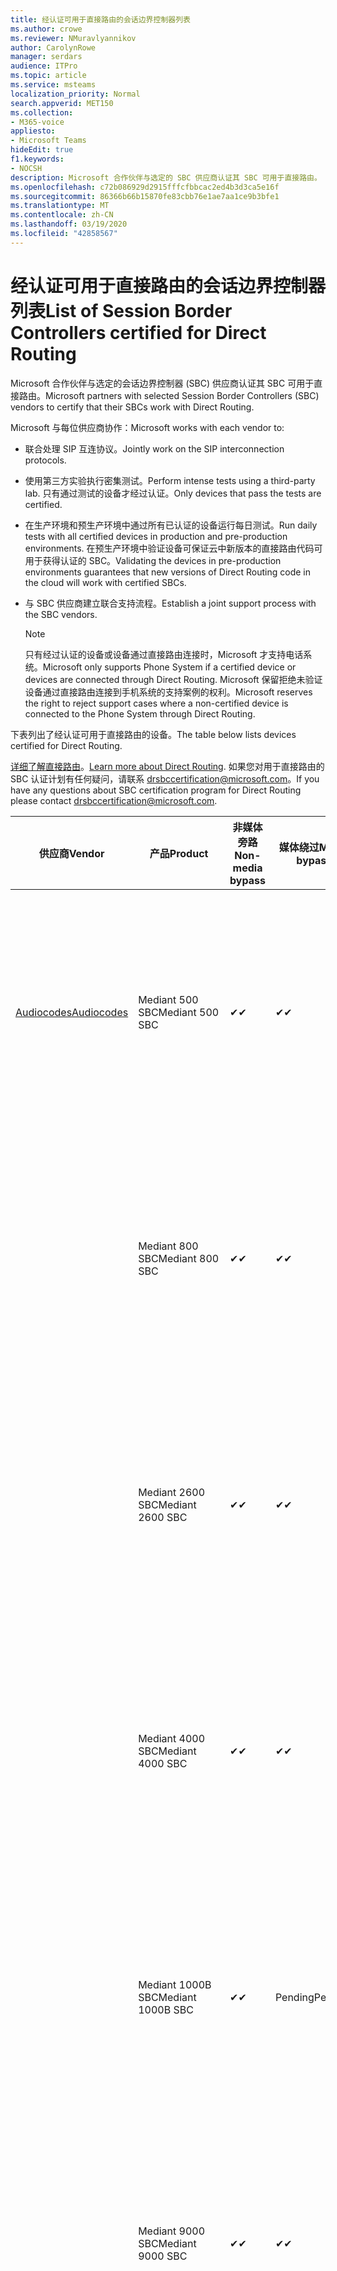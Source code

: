 ```yaml
---
title: 经认证可用于直接路由的会话边界控制器列表
ms.author: crowe
ms.reviewer: NMuravlyannikov
author: CarolynRowe
manager: serdars
audience: ITPro
ms.topic: article
ms.service: msteams
localization_priority: Normal
search.appverid: MET150
ms.collection:
- M365-voice
appliesto:
- Microsoft Teams
hideEdit: true
f1.keywords:
- NOCSH
description: Microsoft 合作伙伴与选定的 SBC 供应商认证其 SBC 可用于直接路由。
ms.openlocfilehash: c72b086929d2915fffcfbbcac2ed4b3d3ca5e16f
ms.sourcegitcommit: 86366b66b15870fe83cbb76e1ae7aa1ce9b3bfe1
ms.translationtype: MT
ms.contentlocale: zh-CN
ms.lasthandoff: 03/19/2020
ms.locfileid: "42858567"
---
```

# <a name="list-of-session-border-controllers-certified-for-direct-routing"></a><span data-ttu-id="6ac79-103">经认证可用于直接路由的会话边界控制器列表</span><span class="sxs-lookup"><span data-stu-id="6ac79-103">List of Session Border Controllers certified for Direct Routing</span></span>

<span data-ttu-id="6ac79-104">Microsoft 合作伙伴与选定的会话边界控制器 (SBC) 供应商认证其 SBC 可用于直接路由。</span><span class="sxs-lookup"><span data-stu-id="6ac79-104">Microsoft partners with selected Session Border Controllers (SBC) vendors to certify that their SBCs work with Direct Routing.</span></span> 

<span data-ttu-id="6ac79-105">Microsoft 与每位供应商协作：</span><span class="sxs-lookup"><span data-stu-id="6ac79-105">Microsoft works with each vendor to:</span></span> 

- <span data-ttu-id="6ac79-106">联合处理 SIP 互连协议。</span><span class="sxs-lookup"><span data-stu-id="6ac79-106">Jointly work on the SIP interconnection protocols.</span></span>
- <span data-ttu-id="6ac79-107">使用第三方实验执行密集测试。</span><span class="sxs-lookup"><span data-stu-id="6ac79-107">Perform intense tests using a third-party lab.</span></span> <span data-ttu-id="6ac79-108">只有通过测试的设备才经过认证。</span><span class="sxs-lookup"><span data-stu-id="6ac79-108">Only devices that pass the tests are certified.</span></span> 
- <span data-ttu-id="6ac79-109">在生产环境和预生产环境中通过所有已认证的设备运行每日测试。</span><span class="sxs-lookup"><span data-stu-id="6ac79-109">Run daily tests with all certified devices in production and pre-production environments.</span></span> <span data-ttu-id="6ac79-110">在预生产环境中验证设备可保证云中新版本的直接路由代码可用于获得认证的 SBC。</span><span class="sxs-lookup"><span data-stu-id="6ac79-110">Validating the devices in pre-production environments guarantees that new versions of Direct Routing code in the cloud will work with certified SBCs.</span></span> 
- <span data-ttu-id="6ac79-111">与 SBC 供应商建立联合支持流程。</span><span class="sxs-lookup"><span data-stu-id="6ac79-111">Establish a joint support process with the SBC vendors.</span></span>


  > [!NOTE]
  > <span data-ttu-id="6ac79-112">只有经过认证的设备或设备通过直接路由连接时，Microsoft 才支持电话系统。</span><span class="sxs-lookup"><span data-stu-id="6ac79-112">Microsoft only supports Phone System if a certified device or devices are connected through Direct Routing.</span></span> <span data-ttu-id="6ac79-113">Microsoft 保留拒绝未验证设备通过直接路由连接到手机系统的支持案例的权利。</span><span class="sxs-lookup"><span data-stu-id="6ac79-113">Microsoft reserves the right to reject support cases where a non-certified device is connected to the Phone System through Direct Routing.</span></span> 

<span data-ttu-id="6ac79-114">下表列出了经认证可用于直接路由的设备。</span><span class="sxs-lookup"><span data-stu-id="6ac79-114">The table below lists devices certified for Direct Routing.</span></span> 

<span data-ttu-id="6ac79-115">[详细了解直接路由](https://aka.ms/dr)。</span><span class="sxs-lookup"><span data-stu-id="6ac79-115">[Learn more about Direct Routing](https://aka.ms/dr).</span></span> <span data-ttu-id="6ac79-116">如果您对用于直接路由的 SBC 认证计划有任何疑问，请联系 drsbccertification@microsoft.com。</span><span class="sxs-lookup"><span data-stu-id="6ac79-116">If you have any questions about SBC certification program for Direct Routing please contact drsbccertification@microsoft.com.</span></span>


|                                                       <span data-ttu-id="6ac79-117">供应商</span><span class="sxs-lookup"><span data-stu-id="6ac79-117">Vendor</span></span>                                                        |       <span data-ttu-id="6ac79-118">产品</span><span class="sxs-lookup"><span data-stu-id="6ac79-118">Product</span></span>       | <span data-ttu-id="6ac79-119">非媒体旁路</span><span class="sxs-lookup"><span data-stu-id="6ac79-119">Non-media bypass</span></span> | <span data-ttu-id="6ac79-120">媒体绕过</span><span class="sxs-lookup"><span data-stu-id="6ac79-120">Media bypass</span></span> | <span data-ttu-id="6ac79-121">软件版本</span><span class="sxs-lookup"><span data-stu-id="6ac79-121">Software version</span></span> | <span data-ttu-id="6ac79-122">已通过 E911 提供商验证</span><span class="sxs-lookup"><span data-stu-id="6ac79-122">Validated with E911 providers</span></span> | <span data-ttu-id="6ac79-123">ELIN 支持</span><span class="sxs-lookup"><span data-stu-id="6ac79-123">ELIN capable</span></span>
|---------------------------------------------------------------------------------------------------------------------|---------------------|------------------|--------------|------------------|-----------------|------------------|
| [<span data-ttu-id="6ac79-124">Audiocodes</span><span class="sxs-lookup"><span data-stu-id="6ac79-124">Audiocodes</span></span>](https://www.audiocodes.com/solutions-products/products/products-for-microsoft-365/direct-routing-for-microsoft-teams) |   <span data-ttu-id="6ac79-125">Mediant 500 SBC</span><span class="sxs-lookup"><span data-stu-id="6ac79-125">Mediant 500 SBC</span></span>   |     <span data-ttu-id="6ac79-126">&#10004;</span><span class="sxs-lookup"><span data-stu-id="6ac79-126">&#10004;</span></span>     |   <span data-ttu-id="6ac79-127">&#10004;</span><span class="sxs-lookup"><span data-stu-id="6ac79-127">&#10004;</span></span>    |  <span data-ttu-id="6ac79-128">7.20</span><span class="sxs-lookup"><span data-stu-id="6ac79-128">7.20A.250</span></span>   | <ul> <li> [<span data-ttu-id="6ac79-129">带宽动态位置路由</span><span class="sxs-lookup"><span data-stu-id="6ac79-129">Bandwidth Dynamic Location Routing</span></span>](https://www.bandwidth.com/partners/microsoft-teams-direct-routing) </li> <li><span data-ttu-id="6ac79-130">Intrado ERS</span><span class="sxs-lookup"><span data-stu-id="6ac79-130">Intrado ERS</span></span> </li> <li><span data-ttu-id="6ac79-131">Intrado EGW</span><span class="sxs-lookup"><span data-stu-id="6ac79-131">Intrado EGW</span></span></li> <li> <span data-ttu-id="6ac79-132">红天空地平线移动</span><span class="sxs-lookup"><span data-stu-id="6ac79-132">Red Sky Horizon Mobility</span></span> </li>  </ul>
|                                                                                                                     |   <span data-ttu-id="6ac79-133">Mediant 800 SBC</span><span class="sxs-lookup"><span data-stu-id="6ac79-133">Mediant 800 SBC</span></span>   |     <span data-ttu-id="6ac79-134">&#10004;</span><span class="sxs-lookup"><span data-stu-id="6ac79-134">&#10004;</span></span>     |   <span data-ttu-id="6ac79-135">&#10004;</span><span class="sxs-lookup"><span data-stu-id="6ac79-135">&#10004;</span></span>     |  <span data-ttu-id="6ac79-136">7.20</span><span class="sxs-lookup"><span data-stu-id="6ac79-136">7.20A.250</span></span>   | <ul> <li> [<span data-ttu-id="6ac79-137">带宽动态位置路由</span><span class="sxs-lookup"><span data-stu-id="6ac79-137">Bandwidth Dynamic Location Routing</span></span>](https://www.bandwidth.com/partners/microsoft-teams-direct-routing) </li> <li><span data-ttu-id="6ac79-138">Intrado ERS</span><span class="sxs-lookup"><span data-stu-id="6ac79-138">Intrado ERS</span></span> </li> <li><span data-ttu-id="6ac79-139">Intrado EGW</span><span class="sxs-lookup"><span data-stu-id="6ac79-139">Intrado EGW</span></span></li> <li> <span data-ttu-id="6ac79-140">红天空地平线移动</span><span class="sxs-lookup"><span data-stu-id="6ac79-140">Red Sky Horizon Mobility</span></span> </li>  </ul>  |    |
|                                                                                                                     |  <span data-ttu-id="6ac79-141">Mediant 2600 SBC</span><span class="sxs-lookup"><span data-stu-id="6ac79-141">Mediant 2600 SBC</span></span>   |     <span data-ttu-id="6ac79-142">&#10004;</span><span class="sxs-lookup"><span data-stu-id="6ac79-142">&#10004;</span></span>     |   <span data-ttu-id="6ac79-143">&#10004;</span><span class="sxs-lookup"><span data-stu-id="6ac79-143">&#10004;</span></span>    |  <span data-ttu-id="6ac79-144">7.20</span><span class="sxs-lookup"><span data-stu-id="6ac79-144">7.20A.250</span></span>   |   <ul> <li> [<span data-ttu-id="6ac79-145">带宽动态位置路由</span><span class="sxs-lookup"><span data-stu-id="6ac79-145">Bandwidth Dynamic Location Routing</span></span>](https://www.bandwidth.com/partners/microsoft-teams-direct-routing) </li> <li><span data-ttu-id="6ac79-146">Intrado ERS</span><span class="sxs-lookup"><span data-stu-id="6ac79-146">Intrado ERS</span></span> </li> <li><span data-ttu-id="6ac79-147">Intrado EGW</span><span class="sxs-lookup"><span data-stu-id="6ac79-147">Intrado EGW</span></span></li> <li> <span data-ttu-id="6ac79-148">红天空地平线移动</span><span class="sxs-lookup"><span data-stu-id="6ac79-148">Red Sky Horizon Mobility</span></span> </li>  </ul>  |    |    
|                                                                                                                     |  <span data-ttu-id="6ac79-149">Mediant 4000 SBC</span><span class="sxs-lookup"><span data-stu-id="6ac79-149">Mediant 4000 SBC</span></span>   |     <span data-ttu-id="6ac79-150">&#10004;</span><span class="sxs-lookup"><span data-stu-id="6ac79-150">&#10004;</span></span>     |   <span data-ttu-id="6ac79-151">&#10004;</span><span class="sxs-lookup"><span data-stu-id="6ac79-151">&#10004;</span></span>     |  <span data-ttu-id="6ac79-152">7.20</span><span class="sxs-lookup"><span data-stu-id="6ac79-152">7.20A.250</span></span>   |  <ul> <li> [<span data-ttu-id="6ac79-153">带宽动态位置路由</span><span class="sxs-lookup"><span data-stu-id="6ac79-153">Bandwidth Dynamic Location Routing</span></span>](https://www.bandwidth.com/partners/microsoft-teams-direct-routing) </li> <li><span data-ttu-id="6ac79-154">Intrado ERS</span><span class="sxs-lookup"><span data-stu-id="6ac79-154">Intrado ERS</span></span> </li> <li><span data-ttu-id="6ac79-155">Intrado EGW</span><span class="sxs-lookup"><span data-stu-id="6ac79-155">Intrado EGW</span></span></li> <li> <span data-ttu-id="6ac79-156">红天空地平线移动</span><span class="sxs-lookup"><span data-stu-id="6ac79-156">Red Sky Horizon Mobility</span></span> </li>  </ul>  |    |    
|                                                                                                                     | <span data-ttu-id="6ac79-157">Mediant 1000B SBC</span><span class="sxs-lookup"><span data-stu-id="6ac79-157">Mediant 1000B  SBC</span></span>  |     <span data-ttu-id="6ac79-158">&#10004;</span><span class="sxs-lookup"><span data-stu-id="6ac79-158">&#10004;</span></span>     |   <span data-ttu-id="6ac79-159">Pending</span><span class="sxs-lookup"><span data-stu-id="6ac79-159">Pending</span></span>     |  <span data-ttu-id="6ac79-160">7.20</span><span class="sxs-lookup"><span data-stu-id="6ac79-160">7.20A.250</span></span>  |  <ul> <li> [<span data-ttu-id="6ac79-161">带宽动态位置路由</span><span class="sxs-lookup"><span data-stu-id="6ac79-161">Bandwidth Dynamic Location Routing</span></span>](https://www.bandwidth.com/partners/microsoft-teams-direct-routing) </li> <li><span data-ttu-id="6ac79-162">Intrado ERS</span><span class="sxs-lookup"><span data-stu-id="6ac79-162">Intrado ERS</span></span> </li> <li><span data-ttu-id="6ac79-163">Intrado EGW</span><span class="sxs-lookup"><span data-stu-id="6ac79-163">Intrado EGW</span></span></li> <li> <span data-ttu-id="6ac79-164">红天空地平线移动</span><span class="sxs-lookup"><span data-stu-id="6ac79-164">Red Sky Horizon Mobility</span></span> </li>  </ul>  |    |    
|                                                                                                                     | <span data-ttu-id="6ac79-165">Mediant 9000 SBC</span><span class="sxs-lookup"><span data-stu-id="6ac79-165">Mediant 9000  SBC</span></span>  |     <span data-ttu-id="6ac79-166">&#10004;</span><span class="sxs-lookup"><span data-stu-id="6ac79-166">&#10004;</span></span>     |   <span data-ttu-id="6ac79-167">&#10004;</span><span class="sxs-lookup"><span data-stu-id="6ac79-167">&#10004;</span></span>     |  <span data-ttu-id="6ac79-168">7.20</span><span class="sxs-lookup"><span data-stu-id="6ac79-168">7.20A.250</span></span>   | <ul> <li> [<span data-ttu-id="6ac79-169">带宽动态位置路由</span><span class="sxs-lookup"><span data-stu-id="6ac79-169">Bandwidth Dynamic Location Routing</span></span>](https://www.bandwidth.com/partners/microsoft-teams-direct-routing) </li> <li><span data-ttu-id="6ac79-170">Intrado ERS</span><span class="sxs-lookup"><span data-stu-id="6ac79-170">Intrado ERS</span></span> </li> <li><span data-ttu-id="6ac79-171">Intrado EGW</span><span class="sxs-lookup"><span data-stu-id="6ac79-171">Intrado EGW</span></span></li> <li> <span data-ttu-id="6ac79-172">红天空地平线移动</span><span class="sxs-lookup"><span data-stu-id="6ac79-172">Red Sky Horizon Mobility</span></span> </li>  </ul>    |    |                                                                       
|                                                                                                                     | <span data-ttu-id="6ac79-173">Virtual Edition SBC</span><span class="sxs-lookup"><span data-stu-id="6ac79-173">Virtual Edition SBC</span></span> |     <span data-ttu-id="6ac79-174">&#10004;</span><span class="sxs-lookup"><span data-stu-id="6ac79-174">&#10004;</span></span>     |   <span data-ttu-id="6ac79-175">&#10004;</span><span class="sxs-lookup"><span data-stu-id="6ac79-175">&#10004;</span></span>     |  <span data-ttu-id="6ac79-176">7.20</span><span class="sxs-lookup"><span data-stu-id="6ac79-176">7.20A.250</span></span> |  <ul> <li> [<span data-ttu-id="6ac79-177">带宽动态位置路由</span><span class="sxs-lookup"><span data-stu-id="6ac79-177">Bandwidth Dynamic Location Routing</span></span>](https://www.bandwidth.com/partners/microsoft-teams-direct-routing) </li> <li><span data-ttu-id="6ac79-178">Intrado ERS</span><span class="sxs-lookup"><span data-stu-id="6ac79-178">Intrado ERS</span></span> </li> <li><span data-ttu-id="6ac79-179">Intrado EGW</span><span class="sxs-lookup"><span data-stu-id="6ac79-179">Intrado EGW</span></span></li> <li> <span data-ttu-id="6ac79-180">红天空地平线移动</span><span class="sxs-lookup"><span data-stu-id="6ac79-180">Red Sky Horizon Mobility</span></span> </li>  </ul>   |    |    
|  [<span data-ttu-id="6ac79-181">Ribbon Communications</span><span class="sxs-lookup"><span data-stu-id="6ac79-181">Ribbon Communications</span></span>](https://ribboncommunications.com/solutions/enterprise-solutions/microsoft-skype-business)  |      <span data-ttu-id="6ac79-182">SBC 5110</span><span class="sxs-lookup"><span data-stu-id="6ac79-182">SBC 5110</span></span>       |     <span data-ttu-id="6ac79-183">&#10004;</span><span class="sxs-lookup"><span data-stu-id="6ac79-183">&#10004;</span></span>     |   <span data-ttu-id="6ac79-184">&#10004;</span><span class="sxs-lookup"><span data-stu-id="6ac79-184">&#10004;</span></span>    |       <span data-ttu-id="6ac79-185">7.2</span><span class="sxs-lookup"><span data-stu-id="6ac79-185">7.2</span></span>       | <ul> <li> [<span data-ttu-id="6ac79-186">带宽动态位置路由</span><span class="sxs-lookup"><span data-stu-id="6ac79-186">Bandwidth Dynamic Location Routing</span></span>](https://www.bandwidth.com/partners/microsoft-teams-direct-routing) </li> <li><span data-ttu-id="6ac79-187">Intrado ERS</span><span class="sxs-lookup"><span data-stu-id="6ac79-187">Intrado ERS</span></span> </li> <li><span data-ttu-id="6ac79-188">Intrado EGW</span><span class="sxs-lookup"><span data-stu-id="6ac79-188">Intrado EGW</span></span></li> <li> <span data-ttu-id="6ac79-189">红天空地平线移动</span><span class="sxs-lookup"><span data-stu-id="6ac79-189">Red Sky Horizon Mobility</span></span> </li>  </ul> |   <span data-ttu-id="6ac79-190">否</span><span class="sxs-lookup"><span data-stu-id="6ac79-190">No</span></span> |    
|                                                                                                                     |      <span data-ttu-id="6ac79-191">SBC 5210</span><span class="sxs-lookup"><span data-stu-id="6ac79-191">SBC 5210</span></span>       |     <span data-ttu-id="6ac79-192">&#10004;</span><span class="sxs-lookup"><span data-stu-id="6ac79-192">&#10004;</span></span>     |  <span data-ttu-id="6ac79-193">&#10004;</span><span class="sxs-lookup"><span data-stu-id="6ac79-193">&#10004;</span></span>    |       <span data-ttu-id="6ac79-194">7.2</span><span class="sxs-lookup"><span data-stu-id="6ac79-194">7.2</span></span>       |  <ul> <li> [<span data-ttu-id="6ac79-195">带宽动态位置路由</span><span class="sxs-lookup"><span data-stu-id="6ac79-195">Bandwidth Dynamic Location Routing</span></span>](https://www.bandwidth.com/partners/microsoft-teams-direct-routing) </li> <li><span data-ttu-id="6ac79-196">Intrado ERS</span><span class="sxs-lookup"><span data-stu-id="6ac79-196">Intrado ERS</span></span> </li> <li><span data-ttu-id="6ac79-197">Intrado EGW</span><span class="sxs-lookup"><span data-stu-id="6ac79-197">Intrado EGW</span></span></li> <li> <span data-ttu-id="6ac79-198">红天空地平线移动</span><span class="sxs-lookup"><span data-stu-id="6ac79-198">Red Sky Horizon Mobility</span></span> </li> </ul> | <span data-ttu-id="6ac79-199">否</span><span class="sxs-lookup"><span data-stu-id="6ac79-199">No</span></span>   |    
|                                                                                                                     |      <span data-ttu-id="6ac79-200">SBC 5400</span><span class="sxs-lookup"><span data-stu-id="6ac79-200">SBC 5400</span></span>       |     <span data-ttu-id="6ac79-201">&#10004;</span><span class="sxs-lookup"><span data-stu-id="6ac79-201">&#10004;</span></span>     |   <span data-ttu-id="6ac79-202">&#10004;</span><span class="sxs-lookup"><span data-stu-id="6ac79-202">&#10004;</span></span>   |       <span data-ttu-id="6ac79-203">7.2</span><span class="sxs-lookup"><span data-stu-id="6ac79-203">7.2</span></span>       |  <ul> <li> [<span data-ttu-id="6ac79-204">带宽动态位置路由</span><span class="sxs-lookup"><span data-stu-id="6ac79-204">Bandwidth Dynamic Location Routing</span></span>](https://www.bandwidth.com/partners/microsoft-teams-direct-routing) </li><li><span data-ttu-id="6ac79-205">Intrado ERS</span><span class="sxs-lookup"><span data-stu-id="6ac79-205">Intrado ERS</span></span> </li> <li><span data-ttu-id="6ac79-206">Intrado EGW</span><span class="sxs-lookup"><span data-stu-id="6ac79-206">Intrado EGW</span></span></li> <li> <span data-ttu-id="6ac79-207">红天空地平线移动</span><span class="sxs-lookup"><span data-stu-id="6ac79-207">Red Sky Horizon Mobility</span></span> </li> </ul>  |<span data-ttu-id="6ac79-208">否</span><span class="sxs-lookup"><span data-stu-id="6ac79-208">No</span></span>|    
|                                                                                                                     |      <span data-ttu-id="6ac79-209">SBC 7000</span><span class="sxs-lookup"><span data-stu-id="6ac79-209">SBC 7000</span></span>       |     <span data-ttu-id="6ac79-210">&#10004;</span><span class="sxs-lookup"><span data-stu-id="6ac79-210">&#10004;</span></span>     |   <span data-ttu-id="6ac79-211">&#10004;</span><span class="sxs-lookup"><span data-stu-id="6ac79-211">&#10004;</span></span>    |       <span data-ttu-id="6ac79-212">7.2</span><span class="sxs-lookup"><span data-stu-id="6ac79-212">7.2</span></span>       |   <ul> <li> [<span data-ttu-id="6ac79-213">带宽动态位置路由</span><span class="sxs-lookup"><span data-stu-id="6ac79-213">Bandwidth Dynamic Location Routing</span></span>](https://www.bandwidth.com/partners/microsoft-teams-direct-routing) </li> <li><span data-ttu-id="6ac79-214">Intrado ERS</span><span class="sxs-lookup"><span data-stu-id="6ac79-214">Intrado ERS</span></span> </li> <li><span data-ttu-id="6ac79-215">Intrado EGW</span><span class="sxs-lookup"><span data-stu-id="6ac79-215">Intrado EGW</span></span></li> <li> <span data-ttu-id="6ac79-216">红天空地平线移动</span><span class="sxs-lookup"><span data-stu-id="6ac79-216">Red Sky Horizon Mobility</span></span> </li> </ul> |  <span data-ttu-id="6ac79-217">否</span><span class="sxs-lookup"><span data-stu-id="6ac79-217">No</span></span>  |    
|                                                                                                                     |       <span data-ttu-id="6ac79-218">SBC SWe</span><span class="sxs-lookup"><span data-stu-id="6ac79-218">SBC SWe</span></span>       |     <span data-ttu-id="6ac79-219">&#10004;</span><span class="sxs-lookup"><span data-stu-id="6ac79-219">&#10004;</span></span>     |   <span data-ttu-id="6ac79-220">&#10004;</span><span class="sxs-lookup"><span data-stu-id="6ac79-220">&#10004;</span></span>   |       <span data-ttu-id="6ac79-221">7.2</span><span class="sxs-lookup"><span data-stu-id="6ac79-221">7.2</span></span>       |   <ul> <li> [<span data-ttu-id="6ac79-222">带宽动态位置路由</span><span class="sxs-lookup"><span data-stu-id="6ac79-222">Bandwidth Dynamic Location Routing</span></span>](https://www.bandwidth.com/partners/microsoft-teams-direct-routing) </li> <li><span data-ttu-id="6ac79-223">Intrado ERS</span><span class="sxs-lookup"><span data-stu-id="6ac79-223">Intrado ERS</span></span> </li> <li><span data-ttu-id="6ac79-224">Intrado EGW</span><span class="sxs-lookup"><span data-stu-id="6ac79-224">Intrado EGW</span></span></li> <li> <span data-ttu-id="6ac79-225">红天空地平线移动</span><span class="sxs-lookup"><span data-stu-id="6ac79-225">Red Sky Horizon Mobility</span></span> </li> </ul> |   <span data-ttu-id="6ac79-226">否</span><span class="sxs-lookup"><span data-stu-id="6ac79-226">No</span></span> |    
|                                                                                                                     |      <span data-ttu-id="6ac79-227">SBC 1000</span><span class="sxs-lookup"><span data-stu-id="6ac79-227">SBC 1000</span></span>       |     <span data-ttu-id="6ac79-228">&#10004;</span><span class="sxs-lookup"><span data-stu-id="6ac79-228">&#10004;</span></span>     |   <span data-ttu-id="6ac79-229">&#10004;</span><span class="sxs-lookup"><span data-stu-id="6ac79-229">&#10004;</span></span>    |      <span data-ttu-id="6ac79-230">8.0.3 （内部版本537）</span><span class="sxs-lookup"><span data-stu-id="6ac79-230">8.0.3 (build 537)</span></span>     |  <ul> <li> [<span data-ttu-id="6ac79-231">带宽动态位置路由</span><span class="sxs-lookup"><span data-stu-id="6ac79-231">Bandwidth Dynamic Location Routing</span></span>](https://www.bandwidth.com/partners/microsoft-teams-direct-routing) </li> <li> <span data-ttu-id="6ac79-232">Intrado ERS</span><span class="sxs-lookup"><span data-stu-id="6ac79-232">Intrado ERS</span></span> </li> <li><span data-ttu-id="6ac79-233">Intrado EGW</span><span class="sxs-lookup"><span data-stu-id="6ac79-233">Intrado EGW</span></span> </li> <li> <span data-ttu-id="6ac79-234">红天空地平线移动</span><span class="sxs-lookup"><span data-stu-id="6ac79-234">Red Sky Horizon Mobility</span></span> </li> </ul>   |    <span data-ttu-id="6ac79-235">是</span><span class="sxs-lookup"><span data-stu-id="6ac79-235">Yes</span></span>     |    
|                                                                                                                     |      <span data-ttu-id="6ac79-236">SBC 2000</span><span class="sxs-lookup"><span data-stu-id="6ac79-236">SBC 2000</span></span>       |     <span data-ttu-id="6ac79-237">&#10004;</span><span class="sxs-lookup"><span data-stu-id="6ac79-237">&#10004;</span></span>     |   <span data-ttu-id="6ac79-238">&#10004;</span><span class="sxs-lookup"><span data-stu-id="6ac79-238">&#10004;</span></span>   |     <span data-ttu-id="6ac79-239">8.0.3 （内部版本537）</span><span class="sxs-lookup"><span data-stu-id="6ac79-239">8.0.3 (build 537)</span></span>     |  <ul> <li>[<span data-ttu-id="6ac79-240">带宽动态位置路由</span><span class="sxs-lookup"><span data-stu-id="6ac79-240">Bandwidth Dynamic Location Routing</span></span>](https://www.bandwidth.com/partners/microsoft-teams-direct-routing) </li> <li> <span data-ttu-id="6ac79-241">Intrado ERS</span><span class="sxs-lookup"><span data-stu-id="6ac79-241">Intrado ERS</span></span> </li> <li><span data-ttu-id="6ac79-242">Intrado EGW</span><span class="sxs-lookup"><span data-stu-id="6ac79-242">Intrado EGW</span></span> </li> <li> <span data-ttu-id="6ac79-243">红天空地平线移动</span><span class="sxs-lookup"><span data-stu-id="6ac79-243">Red Sky Horizon Mobility</span></span> </li> </ul>   |     <span data-ttu-id="6ac79-244">是</span><span class="sxs-lookup"><span data-stu-id="6ac79-244">Yes</span></span>      |    
|                                                                                                                     |    <span data-ttu-id="6ac79-245">SBC SWe Lite</span><span class="sxs-lookup"><span data-stu-id="6ac79-245">SBC SWe Lite</span></span>     |     <span data-ttu-id="6ac79-246">&#10004;</span><span class="sxs-lookup"><span data-stu-id="6ac79-246">&#10004;</span></span>     |  <span data-ttu-id="6ac79-247">&#10004;</span><span class="sxs-lookup"><span data-stu-id="6ac79-247">&#10004;</span></span>    |      <span data-ttu-id="6ac79-248">8.0.3 （内部版本216）</span><span class="sxs-lookup"><span data-stu-id="6ac79-248">8.0.3 (build 216)</span></span>    |  <ul> <li> [<span data-ttu-id="6ac79-249">带宽动态位置路由</span><span class="sxs-lookup"><span data-stu-id="6ac79-249">Bandwidth Dynamic Location Routing</span></span>](https://www.bandwidth.com/partners/microsoft-teams-direct-routing) </li> <li> <span data-ttu-id="6ac79-250">Intrado ERS</span><span class="sxs-lookup"><span data-stu-id="6ac79-250">Intrado ERS</span></span> </li> <li><span data-ttu-id="6ac79-251">Intrado EGW</span><span class="sxs-lookup"><span data-stu-id="6ac79-251">Intrado EGW</span></span> </li> <li> <span data-ttu-id="6ac79-252">红天空地平线移动</span><span class="sxs-lookup"><span data-stu-id="6ac79-252">Red Sky Horizon Mobility</span></span> </li> </ul>    |     <span data-ttu-id="6ac79-253">是</span><span class="sxs-lookup"><span data-stu-id="6ac79-253">Yes</span></span>      |   
| | <span data-ttu-id="6ac79-254">EdgeMarc 系列</span><span class="sxs-lookup"><span data-stu-id="6ac79-254">EdgeMarc Series</span></span> |  <span data-ttu-id="6ac79-255">&#10004;</span><span class="sxs-lookup"><span data-stu-id="6ac79-255">&#10004;</span></span> | | <span data-ttu-id="6ac79-256">15.6.1</span><span class="sxs-lookup"><span data-stu-id="6ac79-256">15.6.1</span></span> | 
|                     [<span data-ttu-id="6ac79-257">Thinktel</span><span class="sxs-lookup"><span data-stu-id="6ac79-257">Thinktel</span></span>](https://www.thinktel.ca/services/think-365/think-365-overview/)                      |    <span data-ttu-id="6ac79-258">Think 365 SBC</span><span class="sxs-lookup"><span data-stu-id="6ac79-258">Think 365 SBC</span></span>    |     <span data-ttu-id="6ac79-259">&#10004;</span><span class="sxs-lookup"><span data-stu-id="6ac79-259">&#10004;</span></span>     |        <span data-ttu-id="6ac79-260">Pending</span><span class="sxs-lookup"><span data-stu-id="6ac79-260">Pending</span></span>   |       <span data-ttu-id="6ac79-261">V1.4</span><span class="sxs-lookup"><span data-stu-id="6ac79-261">V1.4</span></span>       |     |    |    
|                     [<span data-ttu-id="6ac79-262">Oracle</span><span class="sxs-lookup"><span data-stu-id="6ac79-262">Oracle</span></span>](https://www.oracle.com/industries/communications/enterprise-session-border-controller/microsoft.html)                      |    <span data-ttu-id="6ac79-263">AP 1100</span><span class="sxs-lookup"><span data-stu-id="6ac79-263">AP 1100</span></span>      |    <span data-ttu-id="6ac79-264">&#10004;</span><span class="sxs-lookup"><span data-stu-id="6ac79-264">&#10004;</span></span>     |    <span data-ttu-id="6ac79-265">&#10004;</span><span class="sxs-lookup"><span data-stu-id="6ac79-265">&#10004;</span></span>    |   <span data-ttu-id="6ac79-266">8.3.0.0.1</span><span class="sxs-lookup"><span data-stu-id="6ac79-266">8.3.0.0.1</span></span> |   <ul> <li> [<span data-ttu-id="6ac79-267">带宽动态位置路由</span><span class="sxs-lookup"><span data-stu-id="6ac79-267">Bandwidth Dynamic Location Routing</span></span>](https://www.bandwidth.com/partners/microsoft-teams-direct-routing) </li> <li><span data-ttu-id="6ac79-268">Intrado ERS</span><span class="sxs-lookup"><span data-stu-id="6ac79-268">Intrado ERS</span></span> </li> <li><span data-ttu-id="6ac79-269">Intrado EGW</span><span class="sxs-lookup"><span data-stu-id="6ac79-269">Intrado EGW</span></span></li> <li> <span data-ttu-id="6ac79-270">红天空地平线移动</span><span class="sxs-lookup"><span data-stu-id="6ac79-270">Red Sky Horizon Mobility</span></span> </li>  </ul>   |    |    
|                                                                                                                    |    <span data-ttu-id="6ac79-271">AP 3900</span><span class="sxs-lookup"><span data-stu-id="6ac79-271">AP 3900</span></span>           |    <span data-ttu-id="6ac79-272">&#10004;</span><span class="sxs-lookup"><span data-stu-id="6ac79-272">&#10004;</span></span>     |    <span data-ttu-id="6ac79-273">&#10004;</span><span class="sxs-lookup"><span data-stu-id="6ac79-273">&#10004;</span></span>   |   <span data-ttu-id="6ac79-274">8.3.0.0.1</span><span class="sxs-lookup"><span data-stu-id="6ac79-274">8.3.0.0.1</span></span>  |  <ul> <li> [<span data-ttu-id="6ac79-275">带宽动态位置路由</span><span class="sxs-lookup"><span data-stu-id="6ac79-275">Bandwidth Dynamic Location Routing</span></span>](https://www.bandwidth.com/partners/microsoft-teams-direct-routing) </li> <li><span data-ttu-id="6ac79-276">Intrado ERS</span><span class="sxs-lookup"><span data-stu-id="6ac79-276">Intrado ERS</span></span> </li> <li><span data-ttu-id="6ac79-277">Intrado EGW</span><span class="sxs-lookup"><span data-stu-id="6ac79-277">Intrado EGW</span></span></li> <li> <span data-ttu-id="6ac79-278">红天空地平线移动</span><span class="sxs-lookup"><span data-stu-id="6ac79-278">Red Sky Horizon Mobility</span></span> </li>  </ul>  |    |    
|                                                                                                                    |      <span data-ttu-id="6ac79-279">AP 4600</span><span class="sxs-lookup"><span data-stu-id="6ac79-279">AP 4600</span></span>         |    <span data-ttu-id="6ac79-280">&#10004;</span><span class="sxs-lookup"><span data-stu-id="6ac79-280">&#10004;</span></span>   |    <span data-ttu-id="6ac79-281">&#10004;</span><span class="sxs-lookup"><span data-stu-id="6ac79-281">&#10004;</span></span>     |     <span data-ttu-id="6ac79-282">8.3.0.0.1</span><span class="sxs-lookup"><span data-stu-id="6ac79-282">8.3.0.0.1</span></span>  |  <ul> <li> [<span data-ttu-id="6ac79-283">带宽动态位置路由</span><span class="sxs-lookup"><span data-stu-id="6ac79-283">Bandwidth Dynamic Location Routing</span></span>](https://www.bandwidth.com/partners/microsoft-teams-direct-routing) </li> <li><span data-ttu-id="6ac79-284">Intrado ERS</span><span class="sxs-lookup"><span data-stu-id="6ac79-284">Intrado ERS</span></span> </li> <li><span data-ttu-id="6ac79-285">Intrado EGW</span><span class="sxs-lookup"><span data-stu-id="6ac79-285">Intrado EGW</span></span></li> <li> <span data-ttu-id="6ac79-286">红天空地平线移动</span><span class="sxs-lookup"><span data-stu-id="6ac79-286">Red Sky Horizon Mobility</span></span> </li>  </ul>  |    |    
|                                                                                                                    |      <span data-ttu-id="6ac79-287">AP 6300</span><span class="sxs-lookup"><span data-stu-id="6ac79-287">AP 6300</span></span>         |    <span data-ttu-id="6ac79-288">&#10004;</span><span class="sxs-lookup"><span data-stu-id="6ac79-288">&#10004;</span></span>   |    <span data-ttu-id="6ac79-289">&#10004;</span><span class="sxs-lookup"><span data-stu-id="6ac79-289">&#10004;</span></span>     |     <span data-ttu-id="6ac79-290">8.3.0.0.1</span><span class="sxs-lookup"><span data-stu-id="6ac79-290">8.3.0.0.1</span></span>  |  <ul> <li> [<span data-ttu-id="6ac79-291">带宽动态位置路由</span><span class="sxs-lookup"><span data-stu-id="6ac79-291">Bandwidth Dynamic Location Routing</span></span>](https://www.bandwidth.com/partners/microsoft-teams-direct-routing) </li> <li><span data-ttu-id="6ac79-292">Intrado ERS</span><span class="sxs-lookup"><span data-stu-id="6ac79-292">Intrado ERS</span></span> </li> <li><span data-ttu-id="6ac79-293">Intrado EGW</span><span class="sxs-lookup"><span data-stu-id="6ac79-293">Intrado EGW</span></span></li> <li> <span data-ttu-id="6ac79-294">红天空地平线移动</span><span class="sxs-lookup"><span data-stu-id="6ac79-294">Red Sky Horizon Mobility</span></span> </li>  </ul>   |    |    
|                                                                                                                   |      <span data-ttu-id="6ac79-295">AP 6350</span><span class="sxs-lookup"><span data-stu-id="6ac79-295">AP 6350</span></span>           |    <span data-ttu-id="6ac79-296">&#10004;</span><span class="sxs-lookup"><span data-stu-id="6ac79-296">&#10004;</span></span>   |    <span data-ttu-id="6ac79-297">&#10004;</span><span class="sxs-lookup"><span data-stu-id="6ac79-297">&#10004;</span></span>    |     <span data-ttu-id="6ac79-298">8.3.0.0.1</span><span class="sxs-lookup"><span data-stu-id="6ac79-298">8.3.0.0.1</span></span>  |   <ul> <li> [<span data-ttu-id="6ac79-299">带宽动态位置路由</span><span class="sxs-lookup"><span data-stu-id="6ac79-299">Bandwidth Dynamic Location Routing</span></span>](https://www.bandwidth.com/partners/microsoft-teams-direct-routing) </li> <li><span data-ttu-id="6ac79-300">Intrado ERS</span><span class="sxs-lookup"><span data-stu-id="6ac79-300">Intrado ERS</span></span> </li> <li><span data-ttu-id="6ac79-301">Intrado EGW</span><span class="sxs-lookup"><span data-stu-id="6ac79-301">Intrado EGW</span></span></li> <li> <span data-ttu-id="6ac79-302">红天空地平线移动</span><span class="sxs-lookup"><span data-stu-id="6ac79-302">Red Sky Horizon Mobility</span></span> </li>  </ul>  |    |                                            
|                                                                                                                    |      <span data-ttu-id="6ac79-303">VME</span><span class="sxs-lookup"><span data-stu-id="6ac79-303">VME</span></span>           |    <span data-ttu-id="6ac79-304">&#10004;</span><span class="sxs-lookup"><span data-stu-id="6ac79-304">&#10004;</span></span>    |    <span data-ttu-id="6ac79-305">&#10004;</span><span class="sxs-lookup"><span data-stu-id="6ac79-305">&#10004;</span></span>    |     <span data-ttu-id="6ac79-306">8.3.0.0.1</span><span class="sxs-lookup"><span data-stu-id="6ac79-306">8.3.0.0.1</span></span>   |   <ul> <li> [<span data-ttu-id="6ac79-307">带宽动态位置路由</span><span class="sxs-lookup"><span data-stu-id="6ac79-307">Bandwidth Dynamic Location Routing</span></span>](https://www.bandwidth.com/partners/microsoft-teams-direct-routing) </li> <li><span data-ttu-id="6ac79-308">Intrado ERS</span><span class="sxs-lookup"><span data-stu-id="6ac79-308">Intrado ERS</span></span> </li> <li><span data-ttu-id="6ac79-309">Intrado EGW</span><span class="sxs-lookup"><span data-stu-id="6ac79-309">Intrado EGW</span></span></li> <li> <span data-ttu-id="6ac79-310">红天空地平线移动</span><span class="sxs-lookup"><span data-stu-id="6ac79-310">Red Sky Horizon Mobility</span></span> </li>  </ul>  |    |    
|                     [<span data-ttu-id="6ac79-311">TE-SYSTEMS</span><span class="sxs-lookup"><span data-stu-id="6ac79-311">TE-SYSTEMS</span></span>](https://www.anynode.de/anynode-and-microsoft-teams/)                               |     <span data-ttu-id="6ac79-312">anynode</span><span class="sxs-lookup"><span data-stu-id="6ac79-312">anynode</span></span>         |     <span data-ttu-id="6ac79-313">&#10004;</span><span class="sxs-lookup"><span data-stu-id="6ac79-313">&#10004;</span></span>   |  <span data-ttu-id="6ac79-314">&#10004;</span><span class="sxs-lookup"><span data-stu-id="6ac79-314">&#10004;</span></span>   |      <span data-ttu-id="6ac79-315">v3.16.2</span><span class="sxs-lookup"><span data-stu-id="6ac79-315">v3.16.2</span></span>      |     |    |    


<span data-ttu-id="6ac79-316">下表列出了直接路由和模拟设备之间的互操作性验证的设备。</span><span class="sxs-lookup"><span data-stu-id="6ac79-316">The following table lists devices that are verified for interoperability between Direct Routing and Analog Devices.</span></span>

|                                                       <span data-ttu-id="6ac79-317">供应商</span><span class="sxs-lookup"><span data-stu-id="6ac79-317">Vendor</span></span>                                                        |       <span data-ttu-id="6ac79-318">产品</span><span class="sxs-lookup"><span data-stu-id="6ac79-318">Product</span></span>       | <span data-ttu-id="6ac79-319">确认</span><span class="sxs-lookup"><span data-stu-id="6ac79-319">Verified</span></span>
|---------------------------------------------------------------------------------------------------------------------|---------------------|------------------|
| [<span data-ttu-id="6ac79-320">Audiocodes</span><span class="sxs-lookup"><span data-stu-id="6ac79-320">Audiocodes</span></span>](https://www.audiocodes.com/solutions-products/products/products-for-microsoft-365/direct-routing-for-microsoft-teams) |   [<span data-ttu-id="6ac79-321">ATA-1</span><span class="sxs-lookup"><span data-stu-id="6ac79-321">ATA-1</span></span>](https://www.audiocodes.com/media/2373/mp-1xx-and-mp-124-datasheet.pdf)   |     <span data-ttu-id="6ac79-322">&#10004;</span><span class="sxs-lookup"><span data-stu-id="6ac79-322">&#10004;</span></span>     |
| [<span data-ttu-id="6ac79-323">带</span><span class="sxs-lookup"><span data-stu-id="6ac79-323">Ribbon</span></span>](https://ribboncommunications.com/solutions/enterprise-solutions/microsoft-solutions) |   [<span data-ttu-id="6ac79-324">SBC 1000。软件版本：8.1.1 （内部版本527）</span><span class="sxs-lookup"><span data-stu-id="6ac79-324">SBC 1000. Software version: 8.1.1 (build 527)</span></span>](https://support.sonus.net/display/UXDOC81/Connect+SBC+Edge+to+Microsoft+Teams+Direct+Routing+to+Support+Analog+Devices)   |     <span data-ttu-id="6ac79-325">&#10004;</span><span class="sxs-lookup"><span data-stu-id="6ac79-325">&#10004;</span></span>     |
| [<span data-ttu-id="6ac79-326">带</span><span class="sxs-lookup"><span data-stu-id="6ac79-326">Ribbon</span></span>](https://ribboncommunications.com/solutions/enterprise-solutions/microsoft-solutions) |   [<span data-ttu-id="6ac79-327">SBC 2000。软件版本：8.1.1 （内部版本527）</span><span class="sxs-lookup"><span data-stu-id="6ac79-327">SBC 2000. Software version: 8.1.1 (build 527)</span></span>](https://support.sonus.net/display/UXDOC81/Connect+SBC+Edge+to+Microsoft+Teams+Direct+Routing+to+Support+Analog+Devices)   |     <span data-ttu-id="6ac79-328">&#10004;</span><span class="sxs-lookup"><span data-stu-id="6ac79-328">&#10004;</span></span>     |


<span data-ttu-id="6ac79-329">若要向我们提供有关团队的产品反馈（如新功能的创意），请参阅[Uservoice](https://microsoftteams.uservoice.com)注意授予主要版本的证书。</span><span class="sxs-lookup"><span data-stu-id="6ac79-329">To give us product feedback about Teams, such as ideas for new features, see [Uservoice](https://microsoftteams.uservoice.com) Note the certification granted to a major version.</span></span> <span data-ttu-id="6ac79-330">这意味着支持在主要版本之后的 SBC 固件中包含任何数字的固件。</span><span class="sxs-lookup"><span data-stu-id="6ac79-330">That means that firmware with any number in the SBC firmware following the major version is supported.</span></span>
